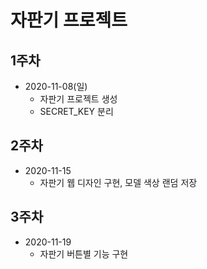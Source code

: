 # 자판기 프로젝트

## 1주차

- 2020-11-08(일)
    - 자판기 프로젝트 생성
    - SECRET_KEY 분리
    
 ## 2주차
- 2020-11-15
    - 자판기 웹 디자인 구현, 모델 색상 랜덤 저장
## 3주차
- 2020-11-19
    - 자판기 버튼별 기능 구현
